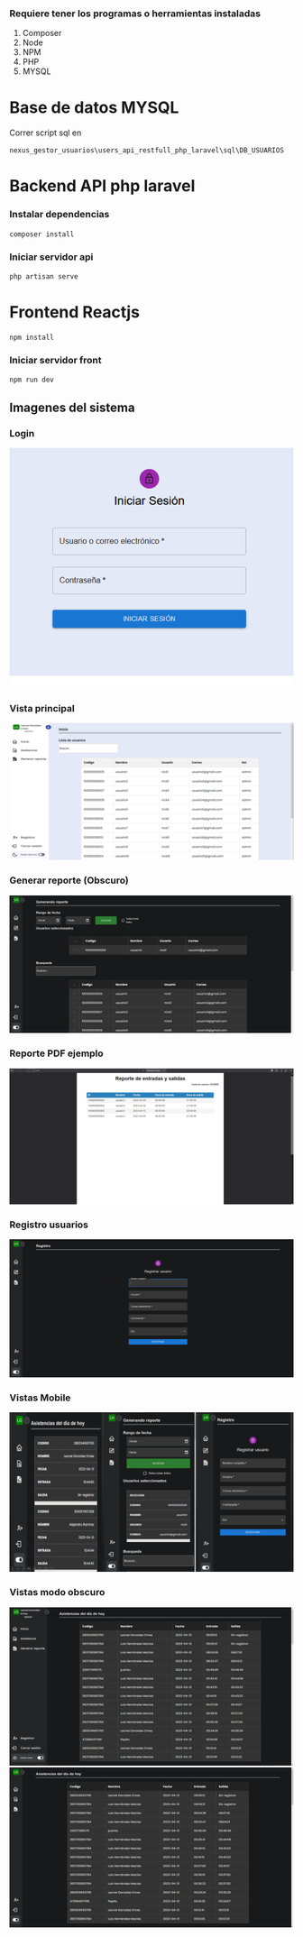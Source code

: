 ### Requiere tener los programas o herramientas instaladas

1. Composer
2. Node
3. NPM
4. PHP
5. MYSQL

# Base de datos MYSQL

Correr script sql en

```
nexus_gestor_usuarios\users_api_restfull_php_laravel\sql\DB_USUARIOS
```

# Backend API php laravel

### Instalar dependencias

```
composer install
```

### Iniciar servidor api

```
php artisan serve
```

# Frontend Reactjs

```
npm install
```

### Iniciar servidor front

```
npm run dev
```

## Imagenes del sistema

### Login

![login](/images/login.png)

### Vista principal

![lista-usuarios](/images/lista-usuarios.png)

### Generar reporte (Obscuro)

![generar-reporte](/images/generar-reporte.png)

### Reporte PDF ejemplo

![ejemplo-reporte-pdf](/images/ejemplo-reporte-pdf.png)

### Registro usuarios

![registro](/images/registro.png)

### Vistas Mobile

![mobile](/images/Mobile.png)

### Vistas modo obscuro

![dark-mode-inicio](/images/dark-mode-inicio.png)
![dark-mode-inicio-close](/images/dark-mode-inicio-close.png)
